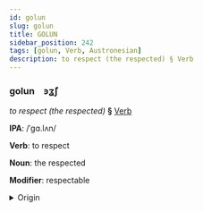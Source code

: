 ```yaml
---
id: golun
slug: golun
title: GOLUN
sidebar_position: 242
tags: [golun, Verb, Austronesian]
description: to respect (the respected) § Verb
---
```


### golun&emsp;<span kind="abugida">ꜿʓ̃ʃ</span>

*to respect (the respected)* **§** [Verb](../../tags/Verb)

**IPA**: /ˈgɑ.lʌn/

**Verb**: to respect

**Noun**: the respected

**Modifier**: respectable

<details>
    <summary>Origin</summary>
    Tagalog galang [ˈɡa.lɐŋ]<br/>
    <em>Austronesian Language Family</em>
</details>
